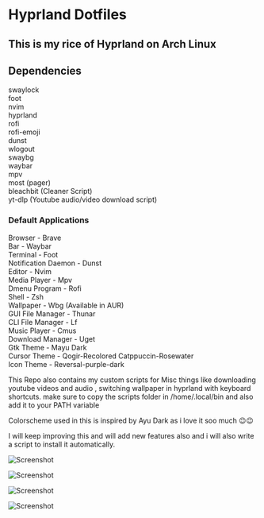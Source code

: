 # Hyprland Dotfiles  

## This is my rice of Hyprland on Arch Linux

## Dependencies  
swaylock  
foot  
nvim  
hyprland  
rofi  
rofi-emoji  
dunst  
wlogout  
swaybg  
waybar  
mpv  
most (pager)  
bleachbit (Cleaner Script)  
yt-dlp (Youtube audio/video download script)  

### Default Applications  

Browser - Brave  
Bar - Waybar  
Terminal - Foot  
Notification Daemon - Dunst  
Editor - Nvim  
Media Player - Mpv  
Dmenu Program - Rofi  
Shell - Zsh  
Wallpaper - Wbg (Available in AUR)    
GUI File Manager - Thunar  
CLI File Manager - Lf  
Music Player  - Cmus  
Download Manager - Uget  
Gtk Theme - Mayu Dark  
Cursor Theme - Qogir-Recolored Catppuccin-Rosewater  
Icon Theme - Reversal-purple-dark  

This Repo also contains my custom scripts for Misc things like downloading youtube videos and audio , switching wallpaper in hyprland with keyboard shortcuts.
make sure to copy the scripts folder in /home/.local/bin and also add it to your PATH variable


Colorscheme used in this is inspired by Ayu Dark as i love it soo much 😉😉  

I will keep improving this and will add new features also and i will also write a script to install it automatically.  


![Screenshot](img1.png)  


![Screenshot](img2.png)  


![Screenshot](img3.png)  


![Screenshot](img4.png) 


